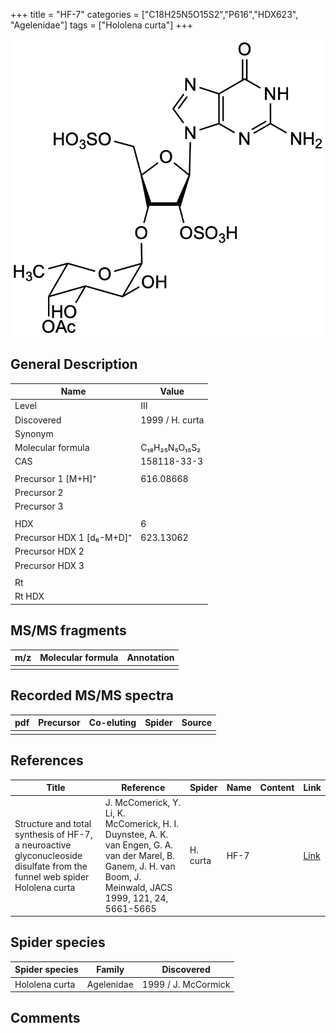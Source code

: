 +++
title = "HF-7"
categories = ["C18H25N5O15S2","P616","HDX623",
"Agelenidae"]
tags = ["Hololena curta"]
+++

![](/img/HF-7.png)

## General Description

| Name                      | Value           |
|---------------------------|-----------------|
| Level                     | III             |
| Discovered                | 1999 / H. curta |
| Synonym                   |                 |
| Molecular formula         | C₁₈H₂₅N₅O₁₅S₂   |
| CAS                       | 158118-33-3     |
|                           |                 |
| Precursor 1 [M+H]⁺        | 616.08668       |
| Precursor 2               |                 |
| Precursor 3               |                 |
|                           |                 |
| HDX                       | 6               |
| Precursor HDX 1 [d₆-M+D]⁺ | 623.13062       |
| Precursor HDX 2           |                 |
| Precursor HDX 3           |                 |
|                           |                 |
| Rt                        |                 |
| Rt HDX                    |                 |

## MS/MS fragments

| m/z | Molecular formula | Annotation |
|-----|-------------------|------------|
|     |                   |            |

## Recorded MS/MS spectra

| pdf | Precursor | Co-eluting | Spider | Source |
|-----|-----------|------------|--------|--------|
|     |           |            |        |        |

## References

| Title                                                                                                                    | Reference                                                                                                                                                       | Spider   | Name | Content | Link                                           |
|--------------------------------------------------------------------------------------------------------------------------|-----------------------------------------------------------------------------------------------------------------------------------------------------------------|----------|------|---------|------------------------------------------------|
| Structure and total synthesis of HF-7, a neuroactive glyconucleoside disulfate from the funnel web spider Hololena curta | J. McComerick, Y. Li, K. McComerick, H. I. Duynstee, A. K. van Engen, G. A. van der Marel, B. Ganem, J. H. van Boom, J. Meinwald, JACS 1999, 121, 24, 5661-5665 | H. curta | HF-7 |         | [Link](https://pubs.acs.org/doi/abs/10.1021/ja990274q) |

## Spider species

| Spider species | Family     | Discovered          |
|----------------|------------|---------------------|
| Hololena curta | Agelenidae | 1999 / J. McCormick |

## Comments